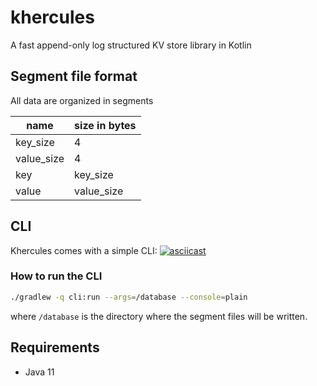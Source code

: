 # khercules
A fast append-only log structured KV store library in Kotlin

## Segment file format
All data are organized in segments

| name       | size in bytes |
| ---------- | ------------- |
| key_size   | 4             |
| value_size | 4             |
| key        | key_size      |
| value      | value_size    |

## CLI
Khercules comes with a simple CLI:
[![asciicast](https://asciinema.org/a/378996.svg)](https://asciinema.org/a/378996)

### How to run the CLI

```bash
./gradlew -q cli:run --args=/database --console=plain
```
where `/database` is the directory where the segment files will be written.


## Requirements

- Java 11
